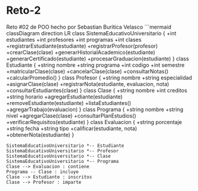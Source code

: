 # Reto-2
Reto #02 de POO hecho por Sebastian Buritica Velasco
´´´mermaid
classDiagram
direction LR
    class SistemaEducativoUniversitario {
	    +int estudiantes
	    +int profesores
	    +int programas
	    +int clases
	    +registrarEstudiante(estudiante)
	    +registrarProfesor(profesor)
	    +crearClase(clase)
	    +generarHistorialAcademico(estudiante)
	    +generarCertificado(estudiante)
	    +procesarGraduacion(estudiante)
    }
    class Estudiante {
	    +string nombre
	    +string programa
	    +int codigo
	    +int semestre
	    +matricularClase(clase)
	    +cancelarClase(clase)
	    +consultarNotas()
	    +calcularPromedio()
    }
    class Profesor {
	    +string nombre
	    +string especialidad
	    +asignarClase(clase)
	    +registrarNota(estudiante, evaluacion, nota)
	    +consultarEstudiantes(clase)
    }
    class Clase {
	    +string nombre
	    +int creditos
	    +string horario
	    +agregarEstudiante(estudiante)
	    +removeEstudiante(estudiante)
	    +listaEstudiantes()
	    +agregarTrabajo(evaluacion)
    }
    class Programa {
	    +string nombre
	    +string nivel
	    +agregarClase(clase)
	    +consultarPlanEstudios()
	    +verificarRequisitos(estudiante)
    }
    class Evaluacion {
	    +string porcentaje
	    +string fecha
	    +string tipo
	    +calificar(estudiante, nota)
	    +obtenerNota(estudiante)
    }

    SistemaEducativoUniversitario *-- Estudiante
    SistemaEducativoUniversitario *-- Profesor
    SistemaEducativoUniversitario *-- Clase
    SistemaEducativoUniversitario *-- Programa
    Clase --> Evaluacion : contiene
    Programa -- Clase : incluye
    Clase --> Estudiante : inscritos
    Clase --> Profesor : imparte
